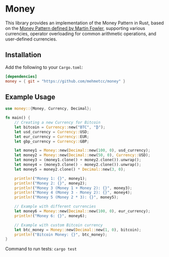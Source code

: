 # Money

This library provides an implementation of the Money Pattern in Rust, based on the [Money Pattern defined by Martin Fowler](https://martinfowler.com/eaaCatalog/money.html), supporting various currencies, operator overloading for common arithmetic operations, and user-defined currencies.

## Installation

Add the following to your `Cargo.toml`:

```toml
[dependencies]
money = { git = "https://github.com/mehmetcc/money" }
```

## Example Usage

```rust
use money::{Money, Currency, Decimal};

fn main() {
    // Creating a new Currency for Bitcoin
    let bitcoin = Currency::new("BTC", "₿");
    let usd_currency = Currency::USD;
    let eur_currency = Currency::EUR;
    let gbp_currency = Currency::GBP;

    let money1 = Money::new(Decimal::new(100, 0), usd_currency);
    let money2 = Money::new(Decimal::new(50, 0), Currency::USD);
    let money3 = (money1.clone() + money2.clone()).unwrap();
    let money4 = (money3.clone() - money2.clone()).unwrap();
    let money5 = money2.clone() * Decimal::new(3, 0);

    println!("Money 1: {}", money1);
    println!("Money 2: {}", money2);
    println!("Money 3 (Money 1 + Money 2): {}", money3);
    println!("Money 4 (Money 3 - Money 2): {}", money4);
    println!("Money 5 (Money 2 * 3): {}", money5);

    // Example with different currencies
    let money6 = Money::new(Decimal::new(100, 0), eur_currency);
    println!("Money 6: {}", money6);

    // Example with custom Bitcoin currency
    let btc_money = Money::new(Decimal::new(1, 0), bitcoin);
    println!("Bitcoin Money: {}", btc_money);
}
```

Command to run tests:
`cargo test`
